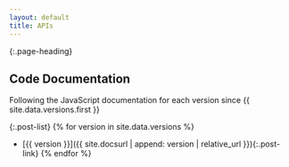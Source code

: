```yaml
---
layout: default
title: APIs
---
```


{:.page-heading}
## Code Documentation

Following the JavaScript documentation for each version since {{ site.data.versions.first }}

{:.post-list}
{% for version in site.data.versions %}
* [{{ version }}]({{ site.docsurl | append: version | relative_url }}){:.post-link}
{% endfor %}
